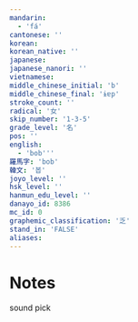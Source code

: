```yaml
---
mandarin:
  - 'fá'
cantonese: ''
korean:
korean_native: ''
japanese:
japanese_nanori: ''
vietnamese:
middle_chinese_initial: 'b'
middle_chinese_final: 'ɨɐp'
stroke_count: ''
radical: '女'
skip_number: '1-3-5'
grade_level: '名'
pos: ''
english:
  - 'bob'''
羅馬字: 'bob'
韓文: '봅'
joyo_level: ''
hsk_level: ''
hanmun_edu_level: ''
danayo_id: 8386
mc_id: 0
graphemic_classification: '乏'
stand_in: 'FALSE'
aliases:
---
```


# Notes
sound pick
